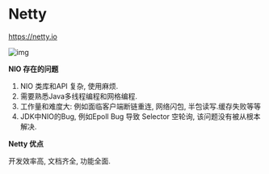 # Netty

https://netty.io

![img](https://netty.io/images/components.png)

**NIO 存在的问题**

1. NIO 类库和API 复杂, 使用麻烦.
2. 需要熟悉Java多线程编程和网格编程.
3. 工作量和难度大: 例如面临客户端断链重连, 网络闪包, 半包读写.缓存失败等等
4. JDK中NIO的Bug, 例如Epoll Bug 导致 Selector 空轮询, 该问题没有被从根本解决.

**Netty 优点**

开发效率高, 文档齐全, 功能全面.

